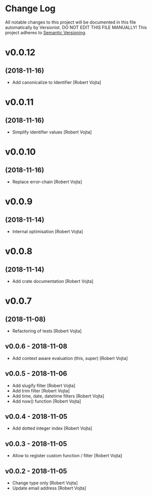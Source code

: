 # Change Log

All notable changes to this project will be documented in this file
automatically by Versionist. DO NOT EDIT THIS FILE MANUALLY!
This project adheres to [Semantic Versioning](http://semver.org/).

# v0.0.12
## (2018-11-16)

* Add canonicalize to Identifier [Robert Vojta]

# v0.0.11
## (2018-11-16)

* Simplify identifier values [Robert Vojta]

# v0.0.10
## (2018-11-16)

* Replace error-chain [Robert Vojta]

# v0.0.9
## (2018-11-14)

* Internal optimisation [Robert Vojta]

# v0.0.8
## (2018-11-14)

* Add crate documentation [Robert Vojta]

# v0.0.7
## (2018-11-08)

* Refactoring of tests [Robert Vojta]

## v0.0.6 - 2018-11-08

* Add context aware evaluation (this, super) [Robert Vojta]

## v0.0.5 - 2018-11-06

* Add slugify filter [Robert Vojta]
* Add trim filter [Robert Vojta]
* Add time, date, datetime filters [Robert Vojta]
* Add now() function [Robert Vojta]

## v0.0.4 - 2018-11-05

* Add dotted integer index [Robert Vojta]

## v0.0.3 - 2018-11-05

* Allow to register custom function / filter [Robert Vojta]

## v0.0.2 - 2018-11-05

* Change type only [Robert Vojta]
* Update email address [Robert Vojta]
